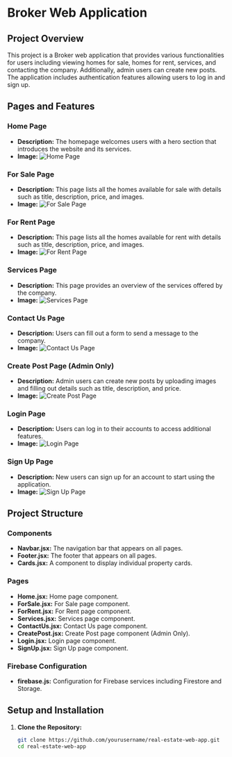 # Broker Web Application

## Project Overview
This project is a Broker web application that provides various functionalities for users including viewing homes for sale, homes for rent, services, and contacting the company. Additionally, admin users can create new posts. The application includes authentication features allowing users to log in and sign up.

## Pages and Features

### Home Page
- **Description:** The homepage welcomes users with a hero section that introduces the website and its services.
- **Image:**
  ![Home Page](src\assets\images\Home.png)

### For Sale Page
- **Description:** This page lists all the homes available for sale with details such as title, description, price, and images.
- **Image:**
  ![For Sale Page](src\assets\images\ForSale.png)

### For Rent Page
- **Description:** This page lists all the homes available for rent with details such as title, description, price, and images.
- **Image:**
  ![For Rent Page](src\assets\images\ForRent.png)

### Services Page
- **Description:** This page provides an overview of the services offered by the company.
- **Image:**
  ![Services Page](src\assets\images\Services.png)

### Contact Us Page
- **Description:** Users can fill out a form to send a message to the company.
- **Image:**
  ![Contact Us Page](src\assets\images\ContactUs.png)

### Create Post Page (Admin Only)
- **Description:** Admin users can create new posts by uploading images and filling out details such as title, description, and price.
- **Image:**
  ![Create Post Page](src\assets\images\CreatePost.png)

### Login Page
- **Description:** Users can log in to their accounts to access additional features.
- **Image:**
  ![Login Page](src\assets\images\SignIn.png)

### Sign Up Page
- **Description:** New users can sign up for an account to start using the application.
- **Image:**
  ![Sign Up Page](src\assets\images\SignUp.png)

## Project Structure

### Components
- **Navbar.jsx:** The navigation bar that appears on all pages.
- **Footer.jsx:** The footer that appears on all pages.
- **Cards.jsx:** A component to display individual property cards.

### Pages
- **Home.jsx:** Home page component.
- **ForSale.jsx:** For Sale page component.
- **ForRent.jsx:** For Rent page component.
- **Services.jsx:** Services page component.
- **ContactUs.jsx:** Contact Us page component.
- **CreatePost.jsx:** Create Post page component (Admin Only).
- **Login.jsx:** Login page component.
- **SignUp.jsx:** Sign Up page component.

### Firebase Configuration
- **firebase.js:** Configuration for Firebase services including Firestore and Storage.

## Setup and Installation

1. **Clone the Repository:**
   ```sh
   git clone https://github.com/yourusername/real-estate-web-app.git
   cd real-estate-web-app
